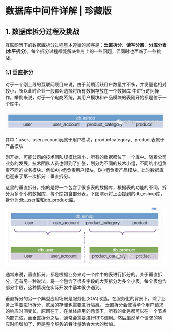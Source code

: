 # 数据库中间件详解 | 珍藏版

## 1. 数据库拆分过程及挑战

互联网当下的数据库拆分过程基本遵循的顺序是：**垂直拆分**、**读写分离**、**分库分表(水平拆分)**。每个拆分过程都能解决业务上的一些问题，但同时也面临了一些挑战。 

### 1.1 垂直拆分

对于一个刚上线的互联网项目来说，由于前期活跃用户数量并不多，并发量也相对较小，所以此时企业一般都会选择将所有数据存放在一个数据库 中进行访问操作。举例来说，对于一个电商系统，其用户模块和产品模块的表刚开始都是位于一个库中。

![](../assets/1023.png)

其中：user、useraccount表属于用户模块，productcategory、product表属于产品模块

刚开始，可能公司的技术团队规模比较小，所有的数据都位于一个库中。随着公司业务的发展，技术团队人员也得到了扩张，划分为不同的技术小组，不同的小组负责不同的业务模块。例如A小组负责用户模块，B小组负责产品模块。此时数据库也迎来了第一次拆分：垂直拆分。


这里的垂直拆分，指的是将一个包含了很多表的数据库，根据表的功能的不同，拆分为多个小的数据库，每个库包含部分表。下图演示将上面提到的db_eshop库，拆分为db_user库和db_product库。

![](../assets/1024.png)

通常来说，垂直拆分，都是根据业务来对一个库中的表进行拆分的。关于垂直拆分，还有另一种说法，将一个包含了很多字段的大表拆分为多个小表，每个表包含部分字段，这种情况在实际开发中基本很少遇到。

垂直拆分的另一个典型应用场景是服务化(SOA)改造。在服务化的背景下，除了业务上需要进行拆分，底层的存储也需要进行隔离。 垂直拆分会使得单个用户请求的响应时间变长，原因在于，在单体应用的场景下，所有的业务都可以在一个节点内部完成，而垂直拆分之后，通常会需要进行RPC调用。然后虽然单个请求的响应时间增加了，但是整个服务的吞吐量确会大大的增加。


